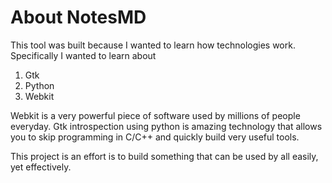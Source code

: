 About NotesMD
============

This tool was built because I wanted to learn how technologies work. Specifically I wanted to learn
about 

  1. Gtk
  2. Python
  3. Webkit
  
Webkit is a very powerful piece of software used by millions of people everyday. Gtk introspection using python is amazing technology that
allows you to skip programming in C/C++ and quickly build very useful tools.

This project is an effort is to build something that can be used by all easily, yet effectively.